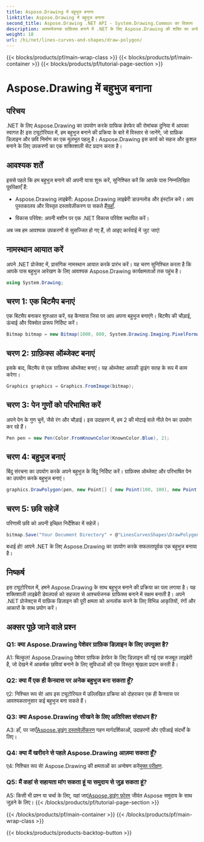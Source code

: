 ```yaml
---
title: Aspose.Drawing में बहुभुज बनाना
linktitle: Aspose.Drawing में बहुभुज बनाना
second_title: Aspose.Drawing .NET API - System.Drawing.Common का विकल्प
description: आश्चर्यजनक ग्राफ़िक्स बनाने में .NET के लिए Aspose.Drawing की शक्ति का अन्वेषण करें। इस सहज ज्ञान युक्त लाइब्रेरी के साथ सहजता से बहुभुज बनाएं।
weight: 18
url: /hi/net/lines-curves-and-shapes/draw-polygon/
---
```


{{< blocks/products/pf/main-wrap-class >}}
{{< blocks/products/pf/main-container >}}
{{< blocks/products/pf/tutorial-page-section >}}

# Aspose.Drawing में बहुभुज बनाना

## परिचय

.NET के लिए Aspose.Drawing का उपयोग करके ग्राफिक हेरफेर की रोमांचक दुनिया में आपका स्वागत है! इस ट्यूटोरियल में, हम बहुभुज बनाने की प्रक्रिया के बारे में विस्तार से जानेंगे, जो ग्राफ़िक डिज़ाइन और छवि निर्माण का एक मूलभूत पहलू है। Aspose.Drawing इस कार्य को सहज और कुशल बनाने के लिए उपकरणों का एक शक्तिशाली सेट प्रदान करता है।

## आवश्यक शर्तें

इससे पहले कि हम बहुभुज बनाने की अपनी यात्रा शुरू करें, सुनिश्चित करें कि आपके पास निम्नलिखित पूर्वापेक्षाएँ हैं:

- Aspose.Drawing लाइब्रेरी: Aspose.Drawing लाइब्रेरी डाउनलोड और इंस्टॉल करें। आप पुस्तकालय और विस्तृत दस्तावेज़ीकरण पा सकते हैं[यहाँ](https://reference.aspose.com/drawing/net/).

- विकास परिवेश: अपनी मशीन पर एक .NET विकास परिवेश स्थापित करें।

अब जब हम आवश्यक उपकरणों से सुसज्जित हो गए हैं, तो आइए कार्रवाई में जुट जाएं!

## नामस्थान आयात करें

अपने .NET प्रोजेक्ट में, प्रासंगिक नामस्थान आयात करके प्रारंभ करें। यह चरण सुनिश्चित करता है कि आपके पास बहुभुज आरेखण के लिए आवश्यक Aspose.Drawing कार्यक्षमताओं तक पहुंच है।

```csharp
using System.Drawing;
```

## चरण 1: एक बिटमैप बनाएं

एक बिटमैप बनाकर शुरुआत करें, वह कैनवास जिस पर आप अपना बहुभुज बनाएंगे। बिटमैप की चौड़ाई, ऊंचाई और पिक्सेल प्रारूप निर्दिष्ट करें।

```csharp
Bitmap bitmap = new Bitmap(1000, 800, System.Drawing.Imaging.PixelFormat.Format32bppPArgb);
```

## चरण 2: ग्राफ़िक्स ऑब्जेक्ट बनाएं

इसके बाद, बिटमैप से एक ग्राफ़िक्स ऑब्जेक्ट बनाएं। यह ऑब्जेक्ट आपकी ड्राइंग सतह के रूप में काम करेगा।

```csharp
Graphics graphics = Graphics.FromImage(bitmap);
```

## चरण 3: पेन गुणों को परिभाषित करें

अपने पेन के गुण चुनें, जैसे रंग और चौड़ाई। इस उदाहरण में, हम 2 की मोटाई वाले नीले पेन का उपयोग कर रहे हैं।

```csharp
Pen pen = new Pen(Color.FromKnownColor(KnownColor.Blue), 2);
```

## चरण 4: बहुभुज बनाएं

बिंदु संरचना का उपयोग करके अपने बहुभुज के बिंदु निर्दिष्ट करें। ग्राफ़िक्स ऑब्जेक्ट और परिभाषित पेन का उपयोग करके बहुभुज बनाएं।

```csharp
graphics.DrawPolygon(pen, new Point[] { new Point(100, 100), new Point(500, 700), new Point(900, 100) });
```

## चरण 5: छवि सहेजें

परिणामी छवि को अपनी इच्छित निर्देशिका में सहेजें।

```csharp
bitmap.Save("Your Document Directory" + @"LinesCurvesShapes\DrawPolygon_out.png");
```

बधाई हो! आपने .NET के लिए Aspose.Drawing का उपयोग करके सफलतापूर्वक एक बहुभुज बनाया है।

## निष्कर्ष

इस ट्यूटोरियल में, हमने Aspose.Drawing के साथ बहुभुज बनाने की प्रक्रिया का पता लगाया है। यह शक्तिशाली लाइब्रेरी डेवलपर्स को सहजता से आश्चर्यजनक ग्राफिक्स बनाने में सक्षम बनाती है। अपने .NET प्रोजेक्ट्स में ग्राफ़िक डिज़ाइन की पूरी क्षमता को अनलॉक करने के लिए विभिन्न आकृतियों, रंगों और आकारों के साथ प्रयोग करें।

## अक्सर पूछे जाने वाले प्रश्न

### Q1: क्या Aspose.Drawing पेशेवर ग्राफ़िक डिज़ाइन के लिए उपयुक्त है?

A1: बिल्कुल! Aspose.Drawing पेशेवर ग्राफिक हेरफेर के लिए डिज़ाइन की गई एक मजबूत लाइब्रेरी है, जो देखने में आकर्षक छवियां बनाने के लिए सुविधाओं की एक विस्तृत श्रृंखला प्रदान करती है।

### Q2: क्या मैं एक ही कैनवास पर अनेक बहुभुज बना सकता हूँ?

ए2: निश्चित रूप से! आप इस ट्यूटोरियल में उल्लिखित प्रक्रिया को दोहराकर एक ही कैनवास पर आवश्यकतानुसार कई बहुभुज बना सकते हैं।

### Q3: क्या Aspose.Drawing सीखने के लिए अतिरिक्त संसाधन हैं?

 A3: हाँ, पर जाएँ[Aspose.ड्राइंग दस्तावेज़ीकरण](https://reference.aspose.com/drawing/net/) गहन मार्गदर्शिकाओं, उदाहरणों और एपीआई संदर्भों के लिए।

### Q4: क्या मैं खरीदने से पहले Aspose.Drawing आज़मा सकता हूँ?

 ए4: निश्चित रूप से! Aspose.Drawing की क्षमताओं का अन्वेषण करें[मुफ्त परीक्षण](https://releases.aspose.com/).

### Q5: मैं कहां से सहायता मांग सकता हूं या समुदाय से जुड़ सकता हूं?

 A5: किसी भी प्रश्न या चर्चा के लिए, यहां जाएं[Aspose.ड्राइंग फोरम](https://forum.aspose.com/c/diagram/17) जीवंत Aspose समुदाय के साथ जुड़ने के लिए।
{{< /blocks/products/pf/tutorial-page-section >}}

{{< /blocks/products/pf/main-container >}}
{{< /blocks/products/pf/main-wrap-class >}}

{{< blocks/products/products-backtop-button >}}

